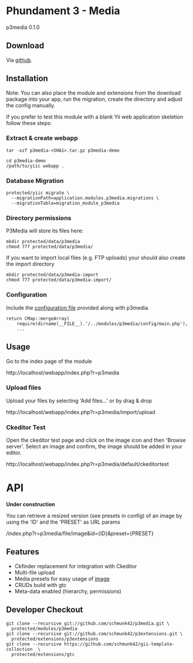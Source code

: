 # Phundament 3 - Media

p3media 0.1.0

## Download

Via [github](https://github.com/schmunk42/p3media/downloads).

## Installation

Note: You can also place the module and extensions from the download package
into your app, run the migration, create the directory and adjust 
the config manually.

If you prefer to test this module with a blank Yii web application skeletion
follow these steps:

### Extract & create webapp
```
tar -xzf p3media-<SHA1>.tar.gz p3media-demo
```

```
cd p3media-demo  
/path/to/yiic webapp .  
```

### Database Migration
```
protected/yiic migrate \  
  --migrationPath=application.modules.p3media.migrations \  
  --migrationTable=migration_module_p3media
```

### Directory permissions

P3Media will store its files here:
```
mkdir protected/data/p3media  
chmod 777 protected/data/p3media/  
```

If you want to import local files (e.g. FTP uploads) your should also create the import directory

```
mkdir protected/data/p3media-import  
chmod 777 protected/data/p3media-import/  
```


### Configuration

Include the [configuration file](https://github.com/schmunk42/p3media/blob/master/config/main.php) provided along with p3media.
```
return CMap::mergeArray(  
    require(dirname(__FILE__).'/../modules/p3media/config/main.php'),  
    ...  
```


## Usage
Go to the index page of the module  

http://localhost/webapp/index.php?r=p3media

### Upload files

Upload your files by selecting 'Add files...' or by drag & drop  

http://localhost/webapp/index.php?r=p3media/import/upload

### Ckeditor Test

Open the ckeditor test page and click on the image icon and then 'Browse server'. Select an image and confirm, the image should be added in your editor.

http://localhost/webapp/index.php?r=p3media/default/ckeditortest


# API
**Under construction**

You can retrieve a resized version (see presets in config) of an image by using the 'ID' and the 'PRESET' as URL params  

/index.php?r=p3media/file/image&id={ID}&preset={PRESET}

## Features

 *  Ckfinder replacement for integration with Ckeditor
 *  Multi-file upload
 *  Media presets for easy usage of [image]()
 *  CRUDs build with gtc
 *  Meta-data enabled (hierarchy, permissions)

## Developer Checkout

```
git clone --recursive git://github.com/schmunk42/p3media.git \  
  protected/modules/p3media  
git clone --recursive git://github.com/schmunk42/p3extensions.git \   
  protected/extensions/p3extensions  
git clone --recursive https://github.com/schmunk42/gii-template-collection  \
  protected/extensions/gtc
```